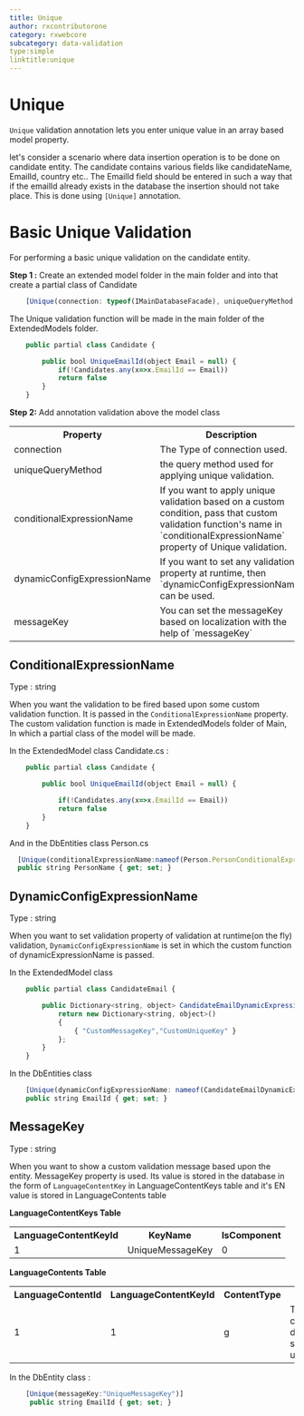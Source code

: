 ```yaml
---
title: Unique
author: rxcontributorone
category: rxwebcore
subcategory: data-validation
type:simple
linktitle:unique
---
```

# Unique

`Unique` validation annotation lets you enter unique value in an array based model property. 

let's consider a scenario where data insertion operation is to be done on candidate entity. The candidate contains various fields like candidateName, EmailId, country etc.. The EmailId field should be entered in such a way that if the emailId already exists in the database the insertion should not take place. This is done using `[Unique]` annotation.  

# Basic Unique Validation  
For performing a basic unique validation on the candidate entity.

**Step 1 :**
Create an extended model folder in the main folder and into that create a partial class of Candidate 

````js
    [Unique(connection: typeof(IMainDatabaseFacade), uniqueQueryMethod:nameof(Candidate.UniqueEmailId))]
````

The Unique validation function will be made in the main folder of the ExtendedModels folder. 

````js
    public partial class Candidate {

        public bool UniqueEmailId(object Email = null) {
            if(!Candidates.any(x=>x.EmailId == Email))
            return false
        }
    }
````

**Step 2:**
Add annotation validation above the model class

<table class="table table bordered">
<tr><th>Property</th><th>Description</th><th>Syntax</th></tr>
<tr>
<td>connection</td>
<td>The Type of connection used.</td>
<td>typeof(IMainDatabaseFacade)</td>
</tr>
<tr>
<td>uniqueQueryMethod</td>
<td>the query method used for applying unique validation.</td>
<td>uniqueQueryMethod:nameof(Candidate.UniqueEmailId)</td>
</tr>
<td>conditionalExpressionName</td>
<td>If you want to apply unique validation based on a custom condition, pass that custom validation function's name in `conditionalExpressionName` property of Unique validation. </td>
<td>[Unique(`typeof`(IMainDatabaseFacade),`conditionalExpressionName`:nameof(`Unique.CandidateEmailConditionalExpression`))]</td>
</tr>
<tr>
<td>dynamicConfigExpressionName</td>
<td>If you want to set any validation property at runtime, then `dynamicConfigExpressionName` can be used.</td>
<td> [Unique(`typeof`(IMainDatabaseFacade),`dynamicConfigExpressionName`:nameof(`CandidateEmailDynamicExpression`))]</td>
</tr>
<tr>
<td>messageKey</td>
<td>You can set the messageKey based on localization with the help of `messageKey`</td>
<td>[Unique(typeof(IMainDatabaseFacade),`messageKey`:"UniqueMessageKey")]</td>
</tr>
<tr>
</table>

## ConditionalExpressionName

Type : string

When you want the validation to be fired based upon some custom validation function. It is passed in the `ConditionalExpressionName` property.
The custom validation function is made in ExtendedModels folder of Main, In which a partial class of the model will be made.

In the ExtendedModel class
Candidate.cs :

````js
    public partial class Candidate {

        public bool UniqueEmailId(object Email = null) {

            if(!Candidates.any(x=>x.EmailId == Email))
            return false
        }
    }
````

And in the DbEntities class
Person.cs

````js
  [Unique(conditionalExpressionName:nameof(Person.PersonConditionalExpression))]
  public string PersonName { get; set; }
````

## DynamicConfigExpressionName
Type : string

When you want to set validation property of validation at runtime(on the fly) validation, `DynamicConfigExpressionName` is set in which the custom function of dynamicExpressionName is passed.

In the ExtendedModel class

````js
    public partial class CandidateEmail {

        public Dictionary<string, object> CandidateEmailDynamicExpression(object parentEntity = null) {
            return new Dictionary<string, object>()
            {
                { "CustomMessageKey","CustomUniqueKey" }
            };
        }
    }

````

In the DbEntities class

````js
    [Unique(dynamicConfigExpressionName: nameof(CandidateEmailDynamicExpression))]
    public string EmailId { get; set; }
````

## MessageKey
Type : string

When you want to show a custom validation message based upon the entity. MessageKey property is used. Its value is stored in the database in the form of `LanguageContentKey` in LanguageContentKeys table and it's EN value is stored in LanguageContents table

**LanguageContentKeys Table**

<table class="table table-bordered">
<tr><th>LanguageContentKeyId</th><th>KeyName</th><th>IsComponent</th></tr>
<tr><td>1</td><td>UniqueMessageKey</td><td>0</td>
</table>

**LanguageContents Table**

<table class="table table-bordered">
<tr><th>LanguageContentId</th><th>LanguageContentKeyId</th><th>ContentType</th><th>En</th><th>Fr</th></tr>
<tr><td>1</td><td>1</td><td>g</td><td>This candidate data should be unique</td><td>NULL</td></tr>
</table>

In the DbEntity class : 

````js
    [Unique(messageKey:"UniqueMessageKey")]
     public string EmailId { get; set; }
````


